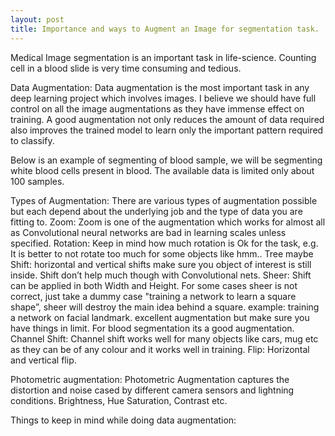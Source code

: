 ```yaml
---
layout: post
title: Importance and ways to Augment an Image for segmentation task.
---
```


Medical Image segmentation is an important task in life-science. Counting cell in a blood slide is very time consuming and tedious.

Data Augmentation:
Data augmentation is the most important task in any deep learning project which involves images. I believe we should have full control on all the image augmentations as they have immense effect on training. A good augmentation not only reduces the amount of data required also improves the trained model to learn only the important pattern required to classify. 

Below is an example of segmenting of blood sample, we will be segmenting white blood cells present in blood. The available data is limited only about 100 samples. 

Types of Augmentation: There are various types of augmentation possible but each depend about the underlying job and the type of data you are fitting to.
Zoom: Zoom is one of the augmentation which works for almost all as Convolutional neural networks are bad in learning scales unless specified.
Rotation: Keep in mind how much rotation is Ok for the task, e.g. It is better to not rotate too much for some objects like hmm.. Tree maybe
Shift: horizontal and vertical shifts make sure you object of interest is still inside. Shift don’t help much though with Convolutional nets.
Sheer: Shift can be applied in both Width and Height. For some cases sheer is not correct, just take a dummy case "training a network to learn a square shape”, sheer will destroy the main idea behind a square. example: training a network on facial landmark. excellent augmentation but make sure you have things in limit. For blood segmentation its a good augmentation.
Channel Shift: Channel shift works well for many objects like cars, mug etc as they can be of any colour and it works well in training.
Flip: Horizontal and vertical flip.



Photometric augmentation:
Photometric Augmentation captures the distortion and noise cased by different camera sensors and lightning conditions.
Brightness, Hue Saturation, Contrast etc.

 
Things to keep in mind while doing data augmentation:

<!--![_config.yml]({{ site.baseurl }}/images/config.png)-->
